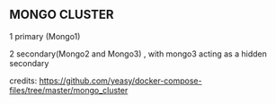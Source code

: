 ## MONGO CLUSTER





1 primary (Mongo1)

2 secondary(Mongo2 and Mongo3) , with mongo3 acting as a hidden secondary





credits: https://github.com/yeasy/docker-compose-files/tree/master/mongo_cluster

